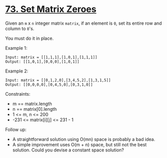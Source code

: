 # [73. Set Matrix Zeroes](https://leetcode.com/problems/set-matrix-zeroes/)
Given an `m` x `n` integer matrix `matrix`, if an element is `0`, set its entire row and column to `0`'s.

You must do it in place.


Example 1:

    Input: matrix = [[1,1,1],[1,0,1],[1,1,1]]
    Output: [[1,0,1],[0,0,0],[1,0,1]]

Example 2:

    Input: matrix = [[0,1,2,0],[3,4,5,2],[1,3,1,5]]
    Output: [[0,0,0,0],[0,4,5,0],[0,3,1,0]]
 

Constraints:

* m == matrix.length
* n == matrix[0].length
* 1 <= m, n <= 200
* -231 <= matrix[i][j] <= 231 - 1
 

Follow up:

* A straightforward solution using O(mn) space is probably a bad idea.
* A simple improvement uses O(m + n) space, but still not the best solution. Could you devise a constant space solution?